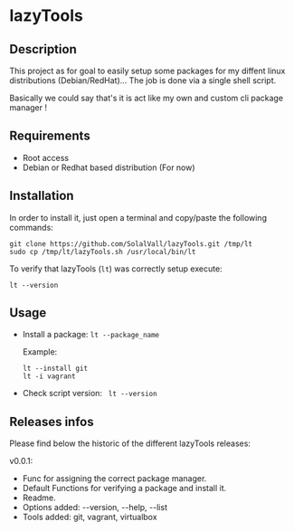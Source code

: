 # lazyTools

## Description

This project as for goal to easily setup some packages for my diffent linux distributions (Debian/RedHat)... The job is done via a single shell script.  

Basically we could say that's it is act like my own and custom cli package manager !

## Requirements

- Root access
- Debian or Redhat based distribution (For now)

## Installation

In order to install it, just open a terminal and copy/paste the following commands:

```
git clone https://github.com/SolalVall/lazyTools.git /tmp/lt
sudo cp /tmp/lt/lazyTools.sh /usr/local/bin/lt
```

To verify that lazyTools (```lt```) was correctly setup execute:

```
lt --version
```

## Usage

- Install a package: ``` lt --package_name ```

  Example:

  ```
  lt --install git
  lt -i vagrant
  ```

- Check script version: ``` lt --version```

## Releases infos
  
Please find below the historic of the different lazyTools releases:
 
v0.0.1:
  - Func for assigning the correct package manager.
  - Default Functions for verifying a package and install it.
  - Readme.
  - Options added: --version, --help, --list
  - Tools added: git, vagrant, virtualbox
